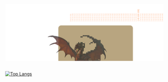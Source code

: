 ![banner](github_header1.png)
## 
[![Top Langs](https://github-readme-stats.vercel.app/api/top-langs/?username=digitalhanaa&bg_color=DEG,822828,242930&title_color=f1eab9&text_color=f1eab9)](https://github.com/anuraghazra/github-readme-stats)
 
